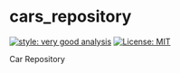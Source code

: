 # cars_repository

[![style: very good analysis][very_good_analysis_badge]][very_good_analysis_link]
[![License: MIT][license_badge]][license_link]

Car Repository

[license_badge]: https://img.shields.io/badge/license-MIT-blue.svg
[license_link]: https://opensource.org/licenses/MIT
[very_good_analysis_badge]: https://img.shields.io/badge/style-very_good_analysis-B22C89.svg
[very_good_analysis_link]: https://pub.dev/packages/very_good_analysis